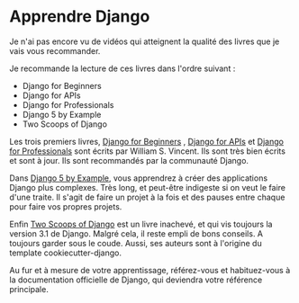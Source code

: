 # Apprendre Django

Je n'ai pas encore vu de vidéos qui atteignent la qualité des livres que je
vais vous recommander. 

Je recommande la lecture de ces livres dans l'ordre suivant :

- Django for Beginners
- Django for APIs
- Django for Professionals
- Django 5 by Example
- Two Scoops of Django

Les trois premiers livres, [Django for Beginners](https://djangoforbeginners.com/) , [Django for APIs](https://djangoforapis.com/) et [Django for Professionals](https://djangoforprofessionals.com/) sont écrits par William S. Vincent. Ils sont très bien écrits et sont à jour. Ils sont recommandés par la communauté Django.

Dans [Django 5 by Example](), vous apprendrez à créer des applications Django
plus complexes. Très long, et peut-être indigeste si on veut le faire d'une
traite. Il s'agit de faire un projet à la fois et des pauses entre chaque pour
faire vos propres projets.

Enfin [Two Scoops of Django]() est un livre inachevé, et qui vis toujours la
version 3.1 de Django. Malgré cela, il reste empli de bons conseils. A toujours
garder sous le coude. Aussi, ses auteurs sont à l'origine du template
cookiecutter-django.

Au fur et à mesure de votre apprentissage, référez-vous et habituez-vous à la
documentation officielle de Django, qui deviendra votre référence principale.
